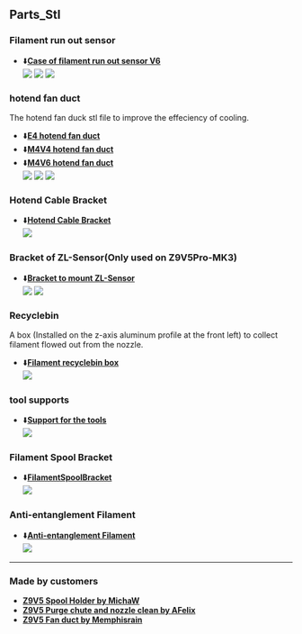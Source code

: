 ## Parts_Stl
### Filament run out sensor
- :arrow_down:[**Case of filament run out sensor V6**](./FRODV6.zip)    
![](FRODV6.jpg) ![](FRODV6_A.jpg) ![](FRODV6_B.jpg)

### hotend fan duct 
The hotend fan duck stl file to improve the effeciency of cooling.    
- :arrow_down:[**E4 hotend fan duct**](./fanduct_e4.zip)    
- :arrow_down:[**M4V4 hotend fan duct**](./fanduct_M4V4.zip)   
- :arrow_down:[**M4V6 hotend fan duct**](./fanduct_m4v6.zip)   
![](fan_duck.jpg)  ![](fan_duck_m4.jpg)  ![](fanduct_m4v6.jpg)  

### Hotend Cable Bracket
- :arrow_down:[**Hotend Cable Bracket**](./z9v5_hecable_holder.zip)   
![](z9v5_hecable_holder.jpg)

### Bracket of ZL-Sensor(Only used on Z9V5Pro-MK3)
- :arrow_down:[**Bracket to mount ZL-Sensor**](./br_zlsensor.zip)    
![](br_zlsensor.jpg) ![](br_zlsensor_2.jpg) 

### Recyclebin
A box (Installed  on the z-axis aluminum profile at the front left) to collect filament flowed out from the nozzle.     
- :arrow_down:[**Filament recyclebin box**](Recyclebin.zip)    
![](Recyclebin.jpg)

### tool supports  
- :arrow_down:[**Support for the tools**](./Z9_tool_supports.zip)    
![](Z9_tool_supports.jpg)

### Filament Spool Bracket
- :arrow_down:[**FilamentSpoolBracket**](./FilamentSpoolBracket.zip)   
![](FilamentSpoolBracket.jpg)

### Anti-entanglement Filament
- :arrow_down:[**Anti-entanglement Filament**](./antientanglementfilament.st)   
![](antientanglementfilament.jpg)

-----
### Made by customers
- [**Z9V5 Spool Holder by MichaW**](https://www.thingiverse.com/thing:4977619)
- [**Z9V5 Purge chute and nozzle clean by AFelix**](https://www.thingiverse.com/thing:4940319)
- [**Z9V5 Fan duct by Memphisrain**](https://www.thingiverse.com/thing:5754401)
